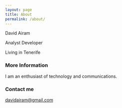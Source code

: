 ```yaml
---
layout: page
title: About
permalink: /about/
---
```


David Airam

Analyst Developer

Living in Tenerife

### More Information

I am an enthusiast of technology and communications.

### Contact me

[davidairam@gmail.com](mailto:davidairam@gmail.com)